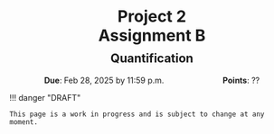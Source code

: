<h1 style="margin-bottom: 0.4em; text-align: center;">
    <b>Project 2</b><br>
    Assignment B
</h1>
<h2 style="margin-top: 0.0em; text-align: center;">
    Quantification
</h2>

<p style="text-align: center;">
    <object hspace="50">
        <strong>Due</strong></a>: Feb 28, 2025 by 11:59 p.m.
    </object>
    <object hspace="50">
        <strong>Points</strong></a>: ??
    </object>
</p>

!!! danger "DRAFT"

    This page is a work in progress and is subject to change at any moment.
